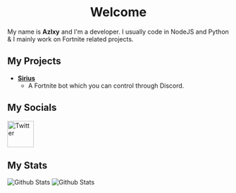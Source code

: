 <div align="center">

# Welcome

</div>

My name is **Azlxy** and I'm a developer. I usually code in NodeJS and Python & I mainly work on Fortnite related projects.

## My Projects
* **[Sirius](https://github.com/Azlxy/Sirius)**
  * A Fortnite bot which you can control through Discord.

## My Socials
<a href="https://twitter.com/Azlxy">
        <img src="https://cdn2.iconfinder.com/data/icons/black-white-social-media/32/twitter_online_social_media-512.png" height="60px" draggable="false" alt="Twitter"/>
    </a>
</br>
<p align="left">
</a> 
</p>

## My Stats
<img src="https://github-readme-stats.vercel.app/api?username=Azlxy&show_icons=true&theme=dark&count_private=true" alt="Github Stats"/>
<img src="https://github-readme-stats.vercel.app/api/top-langs/?username=Azlxy&layout=compact" alt="Github Stats"/>
